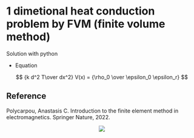 # 1 dimetional heat conduction problem by FVM (finite volume method)

Solution with python

* Equation

$$  {k d^2 T\over dx^2} V(x) = {\rho_0 \over \epsilon_0 \epsilon_r}  $$

## Reference
Polycarpou, Anastasis C. Introduction to the finite element method in electromagnetics. Springer Nature, 2022.


<div align="center">
	<img src="https://img.shields.io/badge/Python-3776AB?style=flat&logo=Java&logoColor=white"/>
</div>
